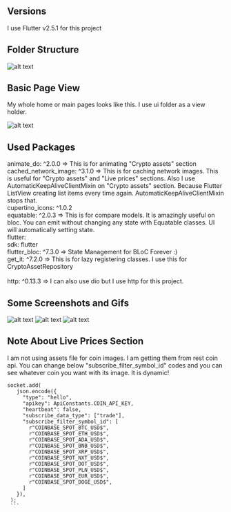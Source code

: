 ## Versions

I use Flutter v2.5.1 for this project
## Folder Structure

![alt text](https://i.ibb.co/n63bNCx/IMG-447-FA99-B4554-1.jpg)

## Basic Page View

My whole home or main pages looks like this. I use ui folder as a view holder.

![alt text](https://i.ibb.co/TWw7yGz/IMG-49-F56-CE53533-1.jpg)

## Used Packages

  animate_do: ^2.0.0  => This is for animating "Crypto assets" section<br/> 
  cached_network_image: ^3.1.0 => This is for caching network images. This is useful for "Crypto assets" and "Live prices" sections. Also I use AutomaticKeepAliveClientMixin on "Crypto assets" section. Because Flutter ListView creating list items every time again. AutomaticKeepAliveClientMixin stops that.<br/>
  cupertino_icons: ^1.0.2<br/>
  equatable: ^2.0.3 => This is for compare models. It is amazingly useful on bloc. You can emit without changing any state with Equatable classes. UI will automatically setting state.<br/>
  flutter:<br/>
    sdk: flutter<br/>
  flutter_bloc: ^7.3.0  => State Management for BLoC Forever :)<br/>
  get_it: ^7.2.0 => This is for lazy registering classes. I use this for CryptoAssetRepository<br/>  
  http: ^0.13.3 => I can also use dio but I use http for this project.<br/>
  
  ## Some Screenshots and Gifs
 
![alt text](https://i.ibb.co/fqBZn8V/Screen-Shot-2021-09-23-at-14-52-29.png)
![alt text](https://i.ibb.co/0nJ6NFN/Screen-Shot-2021-09-23-at-14-52-48.png)
![alt text](https://i.ibb.co/DVC4zNp/4c7a5cd947471e3c8b4646baa773fb22c04044ec.gif)

  ## Note About Live Prices Section
  
  I am not using assets file for coin images. I am getting them from rest coin api.
  You can change below "subscribe_filter_symbol_id" codes and you can see whatever coin you want with its image. It is dynamic!

   ```
   socket.add(
      json.encode({
        "type": "hello",
        "apikey": ApiConstants.COIN_API_KEY,
        "heartbeat": false,
        "subscribe_data_type": ["trade"],
        "subscribe_filter_symbol_id": [
          r"COINBASE_SPOT_BTC_USD$",
          r"COINBASE_SPOT_ETH_USD$",
          r"COINBASE_SPOT_ADA_USD$",
          r"COINBASE_SPOT_BNB_USD$",
          r"COINBASE_SPOT_XRP_USD$",
          r"COINBASE_SPOT_NXT_USD$",
          r"COINBASE_SPOT_DOT_USD$",
          r"COINBASE_SPOT_PLN_USD$",
          r"COINBASE_SPOT_EUR_USD$",
          r"COINBASE_SPOT_DOGE_USD$",
        ]
      }),
    );
    ```

